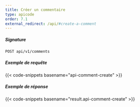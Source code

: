 ```yaml
---
title: Créer un commentaire
type: apicode
order: 7.1
external_redirect: /api/#create-a-comment
---
```


##### Signature
`POST api/v1/comments`
##### Exemple de requête
{{< code-snippets basename="api-comment-create" >}}
##### Exemple de réponse
{{< code-snippets basename="result.api-comment-create" >}}